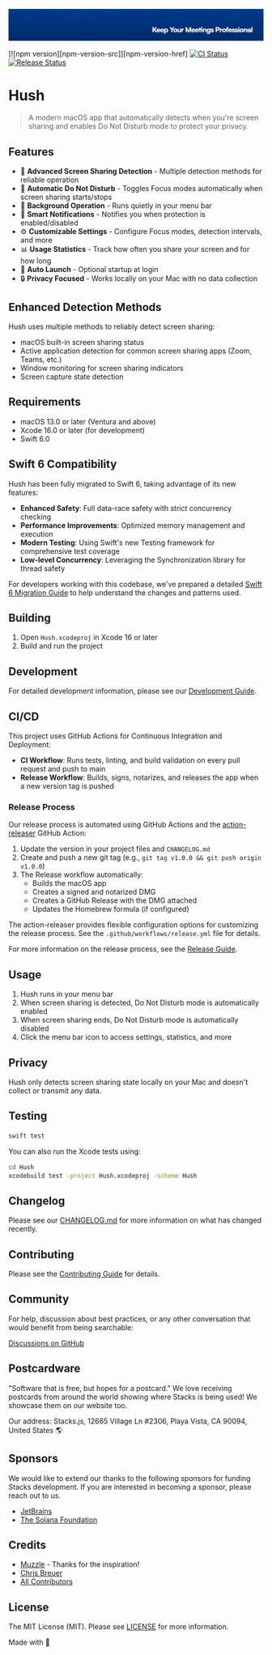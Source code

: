 <p align="center"><img src=".github/cover.jpg" alt="Social Card of this repo"></p>

[![npm version][npm-version-src]][npm-version-href]
[![CI Status](https://github.com/stacksjs/hush/workflows/CI/badge.svg)](https://github.com/stacksjs/hush/actions/workflows/ci.yml)
[![Release Status](https://github.com/stacksjs/hush/workflows/Release/badge.svg)](https://github.com/stacksjs/hush/actions/workflows/release.yml)
<!-- [![npm downloads][npm-downloads-src]][npm-downloads-href] -->
<!-- [![Codecov][codecov-src]][codecov-href] -->

# Hush

> A modern macOS app that automatically detects when you're screen sharing and enables Do Not Disturb mode to protect your privacy.

## Features

- 🎯 **Advanced Screen Sharing Detection** - Multiple detection methods for reliable operation
- 🔕 **Automatic Do Not Disturb** - Toggles Focus modes automatically when screen sharing starts/stops
- 🔄 **Background Operation** - Runs quietly in your menu bar
- 🔔 **Smart Notifications** - Notifies you when protection is enabled/disabled
- ⚙️ **Customizable Settings** - Configure Focus modes, detection intervals, and more
- 📊 **Usage Statistics** - Track how often you share your screen and for how long
- 🚀 **Auto Launch** - Optional startup at login
- 🔒 **Privacy Focused** - Works locally on your Mac with no data collection

## Enhanced Detection Methods

Hush uses multiple methods to reliably detect screen sharing:
- macOS built-in screen sharing status
- Active application detection for common screen sharing apps (Zoom, Teams, etc.)
- Window monitoring for screen sharing indicators
- Screen capture state detection

## Requirements

- macOS 13.0 or later (Ventura and above)
- Xcode 16.0 or later (for development)
- Swift 6.0

## Swift 6 Compatibility

Hush has been fully migrated to Swift 6, taking advantage of its new features:

- **Enhanced Safety**: Full data-race safety with strict concurrency checking
- **Performance Improvements**: Optimized memory management and execution
- **Modern Testing**: Using Swift's new Testing framework for comprehensive test coverage
- **Low-level Concurrency**: Leveraging the Synchronization library for thread safety

For developers working with this codebase, we've prepared a detailed [Swift 6 Migration Guide](.github/SWIFT6_MIGRATION.md) to help understand the changes and patterns used.

## Building

1. Open `Hush.xcodeproj` in Xcode 16 or later
2. Build and run the project

## Development

For detailed development information, please see our [Development Guide](.github/DEVELOPMENT.md).

## CI/CD

This project uses GitHub Actions for Continuous Integration and Deployment:

- **CI Workflow**: Runs tests, linting, and build validation on every pull request and push to main
- **Release Workflow**: Builds, signs, notarizes, and releases the app when a new version tag is pushed

### Release Process

Our release process is automated using GitHub Actions and the [action-releaser](https://github.com/owner/action-releaser) GitHub Action:

1. Update the version in your project files and `CHANGELOG.md`
2. Create and push a new git tag (e.g., `git tag v1.0.0 && git push origin v1.0.0`)
3. The Release workflow automatically:
   - Builds the macOS app
   - Creates a signed and notarized DMG
   - Creates a GitHub Release with the DMG attached
   - Updates the Homebrew formula (if configured)

The action-releaser provides flexible configuration options for customizing the release process. See the `.github/workflows/release.yml` file for details.

For more information on the release process, see the [Release Guide](.github/RELEASE.md).

## Usage

1. Hush runs in your menu bar
2. When screen sharing is detected, Do Not Disturb mode is automatically enabled
3. When screen sharing ends, Do Not Disturb mode is automatically disabled
4. Click the menu bar icon to access settings, statistics, and more

## Privacy

Hush only detects screen sharing state locally on your Mac and doesn't collect or transmit any data.

## Testing

```bash
swift test
```

You can also run the Xcode tests using:

```bash
cd Hush
xcodebuild test -project Hush.xcodeproj -scheme Hush
```

## Changelog

Please see our [CHANGELOG.md](CHANGELOG.md) for more information on what has changed recently.

## Contributing

Please see the [Contributing Guide](.github/CONTRIBUTING.md) for details.

## Community

For help, discussion about best practices, or any other conversation that would benefit from being searchable:

[Discussions on GitHub](https://github.com/username/hush/discussions)

## Postcardware

"Software that is free, but hopes for a postcard." We love receiving postcards from around the world showing where Stacks is being used! We showcase them on our website too.

Our address: Stacks.js, 12665 Village Ln #2306, Playa Vista, CA 90094, United States 🌎

## Sponsors

We would like to extend our thanks to the following sponsors for funding Stacks development. If you are interested in becoming a sponsor, please reach out to us.

- [JetBrains](https://www.jetbrains.com/)
- [The Solana Foundation](https://solana.com/)

## Credits

- [Muzzle](https://github.com/gilbarbara/muzzle) - Thanks for the inspiration!
- [Chris Breuer](https://github.com/chrisbbreuer)
- [All Contributors](../../contributors)

## License

The MIT License (MIT). Please see [LICENSE](LICENSE.md) for more information.

Made with 💙
